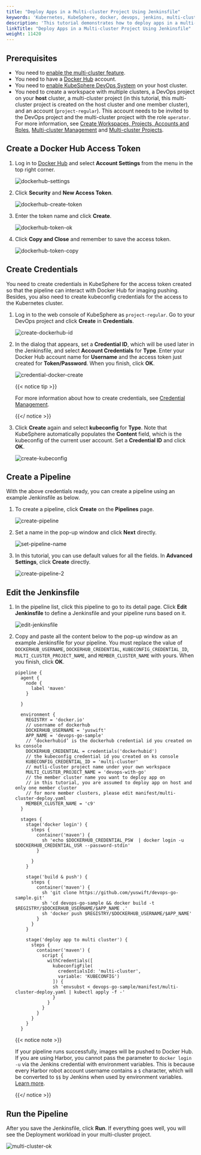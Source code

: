 ```yaml
---
title: "Deploy Apps in a Multi-cluster Project Using Jenkinsfile"
keywords: 'Kubernetes, KubeSphere, docker, devops, jenkins, multi-cluster'
description: 'This tutorial demonstrates how to deploy apps in a multi-cluster project using a Jenkinsfile.'
linkTitle: "Deploy Apps in a Multi-cluster Project Using Jenkinsfile"
weight: 11420
---
```


## Prerequisites

- You need to [enable the multi-cluster feature](../../../../docs/multicluster-management/).
- You need to have a [Docker Hub](https://hub.docker.com/) account.
- You need to [enable KubeSphere DevOps System](../../../../docs/pluggable-components/devops/) on your host cluster.
- You need to create a workspace with multiple clusters, a DevOps project on your **host** cluster, a multi-cluster project (in this tutorial, this multi-cluster project is created on the host cluster and one member cluster), and an account (`project-regular`). This account needs to be invited to the DevOps project and the multi-cluster project with the role `operator`. For more information, see [Create Workspaces, Projects, Accounts and Roles](../../../quick-start/create-workspace-and-project), [Multi-cluster Management](../../../multicluster-management) and [Multi-cluster Projects](../../../project-administration/project-and-multicluster-project/#multi-cluster-projects).

## Create a Docker Hub Access Token

1. Log in to [Docker Hub](https://hub.docker.com/) and select **Account Settings** from the menu in the top right corner.

   ![dockerhub-settings](/images/docs/devops-user-guide/examples/compile-and-deploy-a-go-multi-cluster-project/dockerhub-settings.jpg)

2. Click **Security** and **New Access Token**.

   ![dockerhub-create-token](/images/docs/devops-user-guide/examples/compile-and-deploy-a-go-multi-cluster-project/dockerhub-create-token.jpg)

3. Enter the token name and click **Create**.

   ![dockerhub-token-ok](/images/docs/devops-user-guide/examples/compile-and-deploy-a-go-multi-cluster-project/dockerhub-token-ok.jpg)

4. Click **Copy and Close** and remember to save the access token.

   ![dockerhub-token-copy](/images/docs/devops-user-guide/examples/compile-and-deploy-a-go-multi-cluster-project/dockerhub-token-copy.jpg)

## Create Credentials

You need to create credentials in KubeSphere for the access token created so that the pipeline can interact with Docker Hub for imaging pushing. Besides, you also need to create kubeconfig credentials for the access to the Kubernetes cluster.

1. Log in to the web console of KubeSphere as `project-regular`. Go to your DevOps project and click **Create** in **Credentials**.

   ![create-dockerhub-id](/images/docs/devops-user-guide/examples/compile-and-deploy-a-go-multi-cluster-project/create-dockerhub-id.jpg)

2. In the dialog that appears, set a **Credential ID**, which will be used later in the Jenkinsfile, and select **Account Credentials** for **Type**. Enter your Docker Hub account name for **Username** and the access token just created for **Token/Password**. When you finish, click **OK**.

   ![credential-docker-create](/images/docs/devops-user-guide/examples/compile-and-deploy-a-go-multi-cluster-project/credential-docker-create.jpg)

   {{< notice tip >}}

   For more information about how to create credentials, see [Credential Management](../../../devops-user-guide/how-to-use/credential-management/).

   {{</ notice >}} 

3. Click **Create** again and select **kubeconfig** for **Type**. Note that KubeSphere automatically populates the **Content** field, which is the kubeconfig of the current user account. Set a **Credential ID** and click **OK**.

   ![create-kubeconfig](/images/docs/devops-user-guide/examples/compile-and-deploy-a-go-multi-cluster-project/create-kubeconfig.jpg)

## Create a Pipeline

With the above credentials ready, you can create a pipeline using an example Jenkinsfile as below.

1. To create a pipeline, click **Create** on the **Pipelines** page.

   ![create-pipeline](/images/docs/devops-user-guide/examples/compile-and-deploy-a-go-project/create-pipeline.jpg)

2. Set a name in the pop-up window and click **Next** directly.

   ![set-pipeline-name](/images/docs/devops-user-guide/examples/compile-and-deploy-a-go-project/set-pipeline-name.jpg)

3. In this tutorial, you can use default values for all the fields. In **Advanced Settings**, click **Create** directly.

   ![create-pipeline-2](/images/docs/devops-user-guide/examples/compile-and-deploy-a-go-project/create-pipeline-2.jpg)

## Edit the Jenkinsfile

1. In the pipeline list, click this pipeline to go to its detail page. Click **Edit Jenkinsfile** to define a Jenkinsfile and your pipeline runs based on it.

   ![edit-jenkinsfile](/images/docs/devops-user-guide/examples/compile-and-deploy-a-go-project/edit-jenkinsfile.jpg)

2. Copy and paste all the content below to the pop-up window as an example Jenkinsfile for your pipeline. You must replace the value of `DOCKERHUB_USERNAME`,  `DOCKERHUB_CREDENTIAL`, `KUBECONFIG_CREDENTIAL_ID`,  `MULTI_CLUSTER_PROJECT_NAME`,  and `MEMBER_CLUSTER_NAME` with yours. When you finish, click **OK**.

   ```
   pipeline {
     agent {
       node {
         label 'maven'
       }
   
     }
     
     environment {
       REGISTRY = 'docker.io'
       // username of dockerhub
       DOCKERHUB_USERNAME = 'yuswift'
       APP_NAME = 'devops-go-sample'
       // ‘dockerhubid’ is the dockerhub credential id you created on ks console
       DOCKERHUB_CREDENTIAL = credentials('dockerhubid')
       // the kubeconfig credential id you created on ks console
       KUBECONFIG_CREDENTIAL_ID = 'multi-cluster'
       // mutli-cluster project name under your own workspace
       MULTI_CLUSTER_PROJECT_NAME = 'devops-with-go'
       // the member cluster name you want to deploy app on
       // in this tutorial, you are assumed to deploy app on host and only one member cluster
       // for more member clusters, please edit manifest/multi-cluster-deploy.yaml
       MEMBER_CLUSTER_NAME = 'c9'
     }  
     
     stages {
       stage('docker login') {
         steps {
           container('maven') {
             sh 'echo $DOCKERHUB_CREDENTIAL_PSW  | docker login -u $DOCKERHUB_CREDENTIAL_USR --password-stdin'
           }
   
         }
       }
       
       stage('build & push') {
         steps {
           container('maven') {
             sh 'git clone https://github.com/yuswift/devops-go-sample.git'
             sh 'cd devops-go-sample && docker build -t $REGISTRY/$DOCKERHUB_USERNAME/$APP_NAME .'
             sh 'docker push $REGISTRY/$DOCKERHUB_USERNAME/$APP_NAME'
           }
         }
       }
       
       stage('deploy app to multi cluster') {
         steps {
           container('maven') {
             script {
               withCredentials([
                 kubeconfigFile(
                   credentialsId: 'multi-cluster',
                   variable: 'KUBECONFIG')
                 ]) {
                 sh 'envsubst < devops-go-sample/manifest/multi-cluster-deploy.yaml | kubectl apply -f -'
                 }
               }
             }
           }
         }
       }
     }
   ```

   {{< notice note >}}

   If your pipeline runs successfully, images will be pushed to Docker Hub. If you are using Harbor, you cannot pass the parameter to `docker login -u`  via the Jenkins credential with environment variables. This is because every Harbor robot account username contains a  `$` character, which will be converted to `$$` by Jenkins when used by environment variables. [Learn more](https://number1.co.za/rancher-cannot-use-harbor-robot-account-imagepullbackoff-pull-access-denied/).

   {{</ notice >}} 

## Run the Pipeline

After you save the Jenkinsfile, click **Run**. If everything goes well, you will see the Deployment workload in your multi-cluster project.

![multi-cluster-ok](/images/docs/devops-user-guide/examples/compile-and-deploy-a-go-multi-cluster-project/multi-cluster-ok.png)